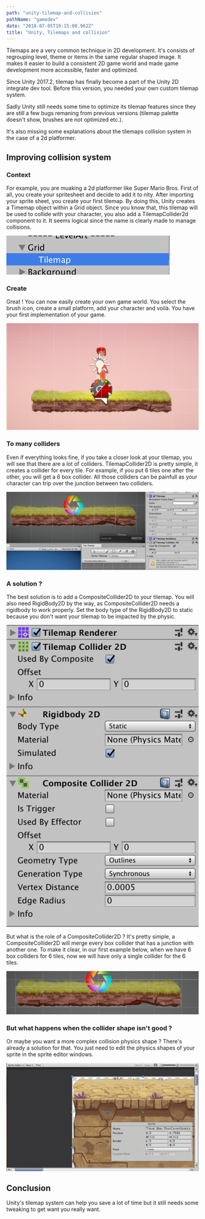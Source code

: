 ```yaml
---
path: "unity-tilemap-and-collision"
pathName: "gamedev"
date: "2018-07-05T10:15:00.962Z"
title: "Unity, Tilemaps and collision"
---
```


Tilemaps are a very common technique in 2D development. It's consists of regrouping level, theme or items in the same regular shaped image. It makes it easier to build a consistent 2D game world and made game development more accessible, faster and optimized.

Since Unity 2017.2, tilemap has finally become a part of the Unity 2D integrate dev tool. Before this version, you needed your own custom tilemap system. 

Sadly Unity still needs some time to optimize its tilemap features since they are still a few bugs remaning from previous versions (tilemap palette doesn't show, brushes are not optimized etc.). 

It's also missing some explanations about the tilemaps collision system in the case of a 2d platformer.

## Improving collision system 

### Context

For example, you are muaking a 2d platformer like Super Mario Bros. First of all, you create your spritesheet and decide to add it to nity. After importing your sprite sheet, you create your first tilemap. By doing this, Unity creates a Timemap object within a Grid object. Since you know that, this tilemap will be used to collide with your character, you also add a TilemapCollider2d component to it. It seems logical since the name is clearly made to manage collisions.



![image-20180705094050689](./grid-tilemap.png)



### Create

Great ! You can now easily create your own game world. You select the brush icon, create a small platform, add your character and voilà. You have your first implementation of your game.

![image-20180705094308623](./game-world.png)



### To many colliders

Even if everything looks fine, if you take a closer look at your tilemap, you will see that there are a lot of colliders. TilemapCollider2D is pretty simple, it creates a collider for every tile. For example, if you put 6 tiles one after the other, you will get a 6 box collider. All those colliders can be painfull as your character can trip over the junction between two colliders.

![image-20180705094544485](./collider-2d.png)



### A solution ?

The best solution is to add a CompositeCollider2D to your tilemap. You will also need RigidBody2D by the way, as CompositeCollider2D needs a rigidbody to work properly. Set the body type of the RigidBody2D to static because you don't want your tilemap to be impacted by the physic.

![image-20180705095233105](./composite.png)

But what is the role of a CompositeCollider2D ? It's pretty simple, a CompositeCollider2D will merge every box collider that has a junction with another one. To make it clear, in our first example below, when we have 6 box colliders for 6 tiles, now we will have only a single collider for the 6 tiles.

![image-20180705095410544](./tilemap-merge.png)



### But what happens when the collider shape isn't good ? 

Or maybe you want a more complex collision physics shape ? There's already a solution for that. You just need to edit the physics shapes of your sprite in the sprite editor windows.

![2018-07-05 09.57.50](./physics.gif)



## Conclusion

Unity's tilemap system can help you save a lot of time but it still needs some tweaking to get want you really want.
